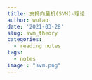 ```yaml
---
title: 支持向量机(SVM)-理论
author: wutao
date: '2021-03-28'
slug: svm_theory
categories:
  - reading notes
tags:
  - notes
image : "svm.png"
---
```

